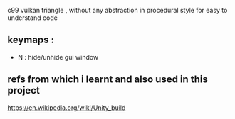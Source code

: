 c99 vulkan triangle , without any abstraction in procedural style for easy to understand code


## keymaps : 

- N : hide/unhide gui window

## refs from which i learnt and also used  in this project
https://en.wikipedia.org/wiki/Unity_build
